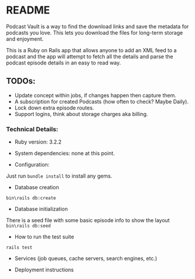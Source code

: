 # README

Podcast Vault is a way to find the download links and save the metadata for podcasts you love. This lets you download the files for long-term storage and enjoyment.

This is a Ruby on Rails app that allows anyone to add an XML feed to a podcast and the app will attempt to fetch all the details and parse the podcast episode details in an easy to read way.

## TODOs:

- Update concept within jobs, if changes happen then capture them.
- A subscription for created Podcasts (how often to check? Maybe Daily).
- Lock down extra episode routes.
- Support logins, think about storage charges aka billing.

### Technical Details: 

* Ruby version: 3.2.2

* System dependencies: none at this point.

* Configuration:

Just run `bundle install` to install any gems.

* Database creation

`bin\rails db:create`

* Database initialization

There is a seed file with some basic episode info to show the layout `bin\rails db:seed`

* How to run the test suite

`rails test`

* Services (job queues, cache servers, search engines, etc.)

* Deployment instructions
